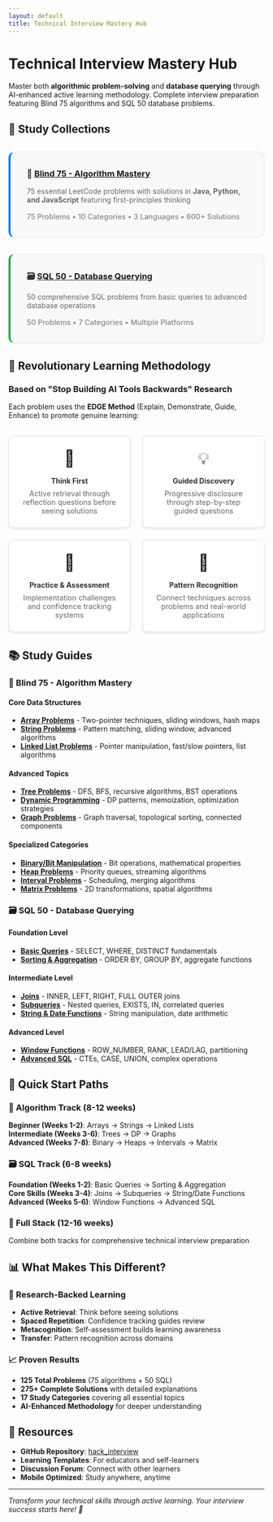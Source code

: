 ```yaml
---
layout: default
title: Technical Interview Mastery Hub
---
```


# Technical Interview Mastery Hub

Master both **algorithmic problem-solving** and **database querying** through AI-enhanced active learning methodology. Complete interview preparation featuring Blind 75 algorithms and SQL 50 database problems.

## 🎯 Study Collections

<div class="collection-grid">
  <div class="collection-card algorithms">
    <h3>🧠 <a href="blind75/">Blind 75 - Algorithm Mastery</a></h3>
    <p>75 essential LeetCode problems with solutions in <strong>Java, Python, and JavaScript</strong> featuring first-principles thinking</p>
    <div class="stats">
      <span>75 Problems</span> • <span>10 Categories</span> • <span>3 Languages</span> • <span>600+ Solutions</span>
    </div>
  </div>
  
  <div class="collection-card sql">
    <h3>🗃️ <a href="sql50/">SQL 50 - Database Querying</a></h3>
    <p>50 comprehensive SQL problems from basic queries to advanced database operations</p>
    <div class="stats">
      <span>50 Problems</span> • <span>7 Categories</span> • <span>Multiple Platforms</span>
    </div>
  </div>
</div>

## 🧠 Revolutionary Learning Methodology

### Based on "Stop Building AI Tools Backwards" Research

Each problem uses the **EDGE Method** (Explain, Demonstrate, Guide, Enhance) to promote genuine learning:

<div class="methodology-grid">
  <div class="method-card">
    <div class="emoji">🤔</div>
    <h4>Think First</h4>
    <p>Active retrieval through reflection questions before seeing solutions</p>
  </div>
  
  <div class="method-card">
    <div class="emoji">💡</div>
    <h4>Guided Discovery</h4>
    <p>Progressive disclosure through step-by-step guided questions</p>
  </div>
  
  <div class="method-card">
    <div class="emoji">🎯</div>
    <h4>Practice & Assessment</h4>
    <p>Implementation challenges and confidence tracking systems</p>
  </div>
  
  <div class="method-card">
    <div class="emoji">🔗</div>
    <h4>Pattern Recognition</h4>
    <p>Connect techniques across problems and real-world applications</p>
  </div>
</div>

## 📚 Study Guides

### 🧠 Blind 75 - Algorithm Mastery

#### Core Data Structures
- **[Array Problems](blind75/blind75-array-study-guide)** - Two-pointer techniques, sliding windows, hash maps
- **[String Problems](blind75/string-blind75-study-guide)** - Pattern matching, sliding window, advanced algorithms
- **[Linked List Problems](blind75/linked_list_study_guide)** - Pointer manipulation, fast/slow pointers, list algorithms

#### Advanced Topics
- **[Tree Problems](blind75/tree_study_guide)** - DFS, BFS, recursive algorithms, BST operations
- **[Dynamic Programming](blind75/dp_study_guide)** - DP patterns, memoization, optimization strategies
- **[Graph Problems](blind75/graph_study_guide)** - Graph traversal, topological sorting, connected components

#### Specialized Categories
- **[Binary/Bit Manipulation](blind75/binary_study_guide)** - Bit operations, mathematical properties
- **[Heap Problems](blind75/heap_study_guide)** - Priority queues, streaming algorithms
- **[Interval Problems](blind75/interval_study_guide)** - Scheduling, merging algorithms
- **[Matrix Problems](blind75/matrix_study_guide)** - 2D transformations, spatial algorithms

### 🗃️ SQL 50 - Database Querying

#### Foundation Level
- **[Basic Queries](sql50/basic_queries_guide)** - SELECT, WHERE, DISTINCT fundamentals
- **[Sorting & Aggregation](sql50/sorting_aggregation_guide)** - ORDER BY, GROUP BY, aggregate functions

#### Intermediate Level
- **[Joins](sql50/joins_guide)** - INNER, LEFT, RIGHT, FULL OUTER joins
- **[Subqueries](sql50/subqueries_guide)** - Nested queries, EXISTS, IN, correlated queries
- **[String & Date Functions](sql50/string_date_guide)** - String manipulation, date arithmetic

#### Advanced Level
- **[Window Functions](sql50/window_functions_guide)** - ROW_NUMBER, RANK, LEAD/LAG, partitioning
- **[Advanced SQL](sql50/advanced_sql_guide)** - CTEs, CASE, UNION, complex operations

## 🎯 Quick Start Paths

### 🧠 Algorithm Track (8-12 weeks)
**Beginner (Weeks 1-2)**: Arrays → Strings → Linked Lists  
**Intermediate (Weeks 3-6)**: Trees → DP → Graphs  
**Advanced (Weeks 7-8)**: Binary → Heaps → Intervals → Matrix

### 🗃️ SQL Track (6-8 weeks)
**Foundation (Weeks 1-2)**: Basic Queries → Sorting & Aggregation  
**Core Skills (Weeks 3-4)**: Joins → Subqueries → String/Date Functions  
**Advanced (Weeks 5-6)**: Window Functions → Advanced SQL

### 🚀 Full Stack (12-16 weeks)
Combine both tracks for comprehensive technical interview preparation

## 📊 What Makes This Different?

### 🔬 Research-Backed Learning
- **Active Retrieval**: Think before seeing solutions
- **Spaced Repetition**: Confidence tracking guides review
- **Metacognition**: Self-assessment builds learning awareness
- **Transfer**: Pattern recognition across domains

### 📈 Proven Results
- **125 Total Problems** (75 algorithms + 50 SQL)
- **275+ Complete Solutions** with detailed explanations
- **17 Study Categories** covering all essential topics
- **AI-Enhanced Methodology** for deeper understanding

## 🔗 Resources

- **GitHub Repository**: [hack_interview](https://github.com/zeecares/hack_interview)
- **Learning Templates**: For educators and self-learners
- **Discussion Forum**: Connect with other learners
- **Mobile Optimized**: Study anywhere, anytime

---

*Transform your technical skills through active learning. Your interview success starts here! 🚀*

<style>
.collection-grid {
  display: grid;
  grid-template-columns: repeat(auto-fit, minmax(300px, 1fr));
  gap: 2rem;
  margin: 2rem 0;
}

.collection-card {
  background: #f8f9fa;
  border: 1px solid #dee2e6;
  border-radius: 12px;
  padding: 2rem;
  transition: transform 0.2s, box-shadow 0.2s;
}

.collection-card:hover {
  transform: translateY(-4px);
  box-shadow: 0 8px 25px rgba(0,0,0,0.15);
}

.collection-card.algorithms {
  border-left: 4px solid #007bff;
}

.collection-card.sql {
  border-left: 4px solid #28a745;
}

.collection-card h3 {
  margin: 0 0 1rem 0;
  color: #333;
}

.collection-card p {
  color: #666;
  margin-bottom: 1rem;
}

.stats {
  font-size: 0.9rem;
  color: #888;
  font-weight: 500;
}

.methodology-grid {
  display: grid;
  grid-template-columns: repeat(auto-fit, minmax(200px, 1fr));
  gap: 1.5rem;
  margin: 2rem 0;
}

.method-card {
  background: white;
  border: 1px solid #dee2e6;
  border-radius: 8px;
  padding: 1.5rem;
  text-align: center;
  box-shadow: 0 2px 4px rgba(0,0,0,0.1);
}

.method-card .emoji {
  font-size: 2rem;
  margin-bottom: 1rem;
}

.method-card h4 {
  margin: 0.5rem 0;
  color: #333;
}

.method-card p {
  color: #666;
  font-size: 0.9rem;
  margin: 0;
}
</style> 